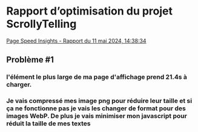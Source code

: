 # Rapport d’optimisation du projet ScrollyTelling
[Page Speed Insights - Rapport du 11 mai 2024, 14:38:34](https://pagespeed.web.dev/analysis/https-keven-tim-momo-com/yn6mdgjuta?form_factor=mobile)
## Problème #1
### l'élément le plus large de ma page d'affichage prend 21.4s à charger.
### Je vais compressé mes image png pour réduire leur taille et si ça ne fonctionne pas je vais les changer de format pour des images WebP. De plus je vais minimiser mon javascript pour réduit la taille de mes textes

